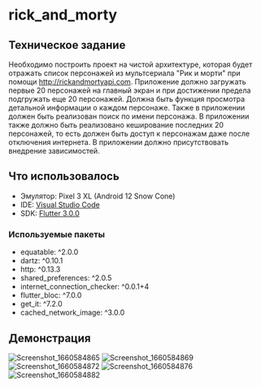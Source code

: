 # rick_and_morty

## Техническое задание
Необходимо построить проект на чистой архитектуре, которая будет отражать список персонажей из мультсериала "Рик и морти" при помощи http://rickandmortyapi.com. Приложение должно загружать первые 20 персонажей на главный экран и при достижении предела подгружать еще 20 персонажей. Должна быть функция просмотра детальной информации о каждом персонаже. Также в приложении должен быть реализован поиск по имени персонажа. В приложении также должно быть реализовано кеширование последних 20 персонажей, то есть должен быть доступ к персонажам даже после отключения интернета. В приложении должно присутствовать внедрение зависимостей. 


## Что использовалось

 - Эмулятор: Pixel 3 XL (Android 12 Snow Cone)
- IDE: [Visual Studio Code](https://visualstudio.microsoft.com/ru/vs/)
 - SDK: [Flutter 3.0.0](https://docs.flutter.dev/get-started/install/windows)

### Используемые пакеты

 - equatable: ^2.0.0
 - dartz: ^0.10.1
 - http: ^0.13.3
 - shared_preferences: ^2.0.5
 - internet_connection_checker: ^0.0.1+4
 - flutter_bloc: ^7.0.0
 - get_it: ^7.2.0
 - cached_network_image: ^3.0.0

## Демонстрация

![Screenshot_1660584865](https://user-images.githubusercontent.com/71566968/184686686-46cd72e8-9df6-407f-a5e9-34cb01dcc92f.png)
![Screenshot_1660584869](https://user-images.githubusercontent.com/71566968/184686712-d9e9568f-4616-47ba-87c5-14bc4805a3f7.png)
![Screenshot_1660584872](https://user-images.githubusercontent.com/71566968/184686718-32cac740-567a-4953-a611-8215f04d559a.png)
![Screenshot_1660584876](https://user-images.githubusercontent.com/71566968/184686722-c53e62dd-25c8-43de-acec-bef858906ff2.png)
![Screenshot_1660584882](https://user-images.githubusercontent.com/71566968/184686730-c9020076-4166-4b8b-8f41-bd25b128552d.png)
